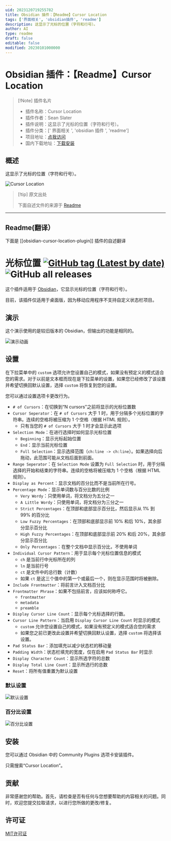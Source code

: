 ```yaml
---
uid: 2023120719255782
title: Obsidian 插件：【Readme】Cursor Location
tags: ['界面相关', 'obsidian插件', 'readme']
description: 这显示了光标的位置（字符和行号）。
author: AI
type: readme
draft: false
editable: false
modified: 20230101000000
---
```


# Obsidian 插件：【Readme】Cursor Location

> [!Note] 插件名片
> - 插件名称：Cursor Location
> - 插件作者：Sean Slater
> - 插件说明：这显示了光标的位置（字符和行号）。
> - 插件分类：[' 界面相关 ', 'obsidian 插件 ', 'readme']
> - 项目地址：[点我访问](https://github.com/spslater/obsidian-cursor-location-plugin)
> - 国内下载地址：[下载安装](https://pkmer.cn/products/plugin/pluginMarket/?obsidian-cursor-location-plugin)

## 概述

这显示了光标的位置（字符和行号）。

![Cursor Location](https://cdn.pkmer.cn/covers/obsidian-cursor-location-plugin.gif!pkmer)

> [!tip] 原文出处
>
>下面自述文件的来源于 [Readme](https://ghproxy.net/https://raw.githubusercontent.com/spslater/obsidian-cursor-location-plugin/master/README.md)
>

---

## Readme(翻译）

下面是 [[obsidian-cursor-location-plugin]] 插件的自述翻译

# 光标位置 [![GitHub tag (Latest by date)](https://img.shields.io/github/v/tag/spslater/obsidian-cursor-location-plugin)](https://github.com/spslater/obsidian-cursor-location-plugin/releases) ![GitHub all releases](https://img.shields.io/github/downloads/spslater/obsidian-cursor-location-plugin/total)

这个插件适用于 [Obsidian](https://obsidian.md/)，它显示光标的位置（字符和行号）。

目前，该插件仅适用于桌面版，因为移动应用程序不支持自定义状态栏项目。

## 演示

这个演示使用的是较旧版本的 Obsidian，但输出的功能是相同的。

![演示动画](https://cdn.pkmer.cn/covers/obsidian-cursor-location-plugin_2_0.gif!pkmer)

## 设置

在下拉菜单中的 `custom` 选项允许您设置自己的模式，如果没有预定义的模式适合您的需求。对于以前是文本框而现在是下拉菜单的设置，如果您已经修改了该设置并希望切换回默认设置，选择 `custom` 将恢复到您的设置。

您可以通过设置选项卡更改行为。

- `# of Cursors`：在切换到“N cursors”之前将显示的光标位置数
- `Cursor Seperator`：在 `# of Cursors` 大于 1 时，用于分隔多个光标位置的字符串。连续的空格将被压缩为 1 个空格（根据 HTML 规则）。
  - 只有当您的 `# of Cursors` 大于 1 时才会显示此选项
- `Selection Mode`：在进行选择时如何显示光标位置
  - `Beginning`：显示光标起始位置
  - `End`：显示当前光标位置
  - `Full Selection`：显示选择范围（`ch:line -> ch:line`）。如果选择向后拖动，此范围可能从文档后面到前面。
- `Range Seperator`：在 `Selection Mode` 设置为 `Full Selection` 时，用于分隔选择的开始和结束的字符串。连续的空格将被压缩为 1 个空格（根据 HTML 规则）。
- `Display as Percent`：显示文档的百分比而不是当前所在行号。
- `Percentage Mode`：显示单词数与百分比数的比例
  - `Very Wordy`：只使用单词，将文档分为五分之一
  - `A Little Wordy`：只使用单词，将文档分为三分之一
  - `Strict Percentages`：在顶部和底部显示百分比，然后显示从 1% 到 99% 的百分比
  - `Low Fuzzy Percentages`：在顶部和底部显示前 10% 和后 10%，其余部分显示百分比
  - `High Fuzzy Percentages`：在顶部和底部显示前 20% 和后 20%，其余部分显示百分比
  - `Only Percentages`：在整个文档中显示百分比，不使用单词
- `Individual Cursor Pattern`：用于显示每个光标位置信息的模式
  - `ch` 是当前行中光标所在的列
  - `ln` 是当前行号
  - `ct` 是文件中的总行数（计数）
  - 如果 `ct` 是这三个值中的第一个或最后一个，则在显示范围时将被删除。
- `Include Frontmatter`：将前言计入文档百分比
- `Frontmatter Phrase`：如果不包括前言，应该如何称呼它。
  - `frontmatter`
  - `metadata`
  - `preamble`
- `Display Cursor Line Count`：显示每个光标选择的行数。
- `Cursor Line Pattern`：当启用 `Display Cursor Line Count` 时显示的模式
  - `custom` 允许您设置自己的模式，如果没有预定义的模式适合您的需求
  - 如果您之前已更改此设置并希望切换回默认设置，选择 `custom` 将选择该设置。
- `Pad Status Bar`：添加填充以减少状态栏的移动量
- `Padding Width`：状态栏填充的宽度，仅在启用 `Pad Status Bar` 时显示
- `Display Character Count`：显示所选字符的总数
- `Display Total Line Count`：显示所选行的总数
- `Reset`：将所有值重置为默认设置

### 默认设置

![默认设置](https://cdn.pkmer.cn/covers/obsidian-cursor-location-plugin_2_1.png!pkmer)

### 百分比设置

![百分比设置](https://cdn.pkmer.cn/covers/obsidian-cursor-location-plugin_2_2.png!pkmer)

## 安装

您可以通过 Obsidian 中的 Community Plugins 选项卡安装插件。

只需搜索“Cursor Location”。

## 贡献

非常感谢您的帮助。首先，请检查是否有任何与您想要帮助的内容相关的问题。同时，欢迎您提交拉取请求，以进行您所做的更改/修复。

## 许可证

[MIT许可证](https://opensource.org/licenses/MIT)
